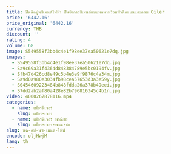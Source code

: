 ```yaml
---
title: ปืนฉีดปูนซีเมนต์ไฟฟ้า ปืนยิงกาวซีเมนต์แบบพกพาพร้อมหัวฉีดแบนและกลม Oiler
price: '6442.16'
price_original: '6442.16'
currency: THB
discount: ''
rating: 4
volume: 68
image: S549558f3bb4c4e1f98ee37ea50621e7dq.jpg
images:
  - S549558f3bb4c4e1f98ee37ea50621e7dq.jpg
  - Sa9c69a31f4364d848384789e5bc0194fv.jpg
  - Sfb47d426cd8e49c5b4e3e9f9876c4a34m.jpg
  - Sa9d0a980e3034fb98cea57653d3a3e59y.jpg
  - S0454609223484b848fdda26a378b49eei.jpg
  - S7dd2ab2af80a428e82b796816345c4b1n.jpg
video: 4000267878116.mp4
categories:
  - name: เฟอร์นิเจอร์
    slug: เฟอร-เจอร
  - name: เฟอร์นิเจอร์ พาณิชย์
    slug: เฟอร-เจอร-พาณ-ชย
slug: นฉ-ดป-นซ-เมนต-ไฟฟ
encode: oljHwjM
lang: th
---
```

  